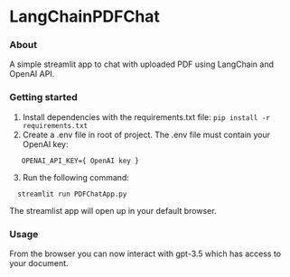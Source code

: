 # LangChainPDFChat
### About
A simple streamlit app to chat with uploaded PDF using LangChain and OpenAI API.

### Getting started 
1. Install dependencies with the requirements.txt file: ```pip install -r requirements.txt```
2. Create a .env file in root of project. The .env file must contain your OpenAI key:
```
   OPENAI_API_KEY={ OpenAI key }
```
3. Run the following command:
```
  streamlit run PDFChatApp.py
```
The streamlist app will open up in your default browser.

### Usage
From the browser you can now interact with gpt-3.5 which has access to your document.


